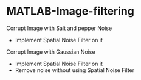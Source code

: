 # MATLAB-Image-filtering

Corrupt Image with Salt and pepper Noise
- Implement Spatial Noise Filter on it

Corrupt Image with Gaussian Noise 
- Implement Spatial Noise Filter on it
- Remove noise without using Spatial Noise Filter
